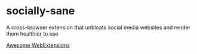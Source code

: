 # socially-sane
A cross-browser extension that unbloats social media websites and render them healthier to use


[Awesome WebExtensions](https://github.com/fregante/Awesome-WebExtensions)
